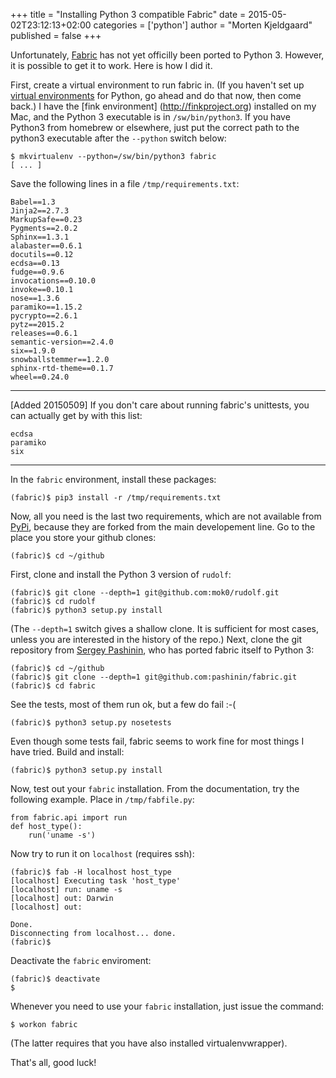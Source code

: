 +++
title = "Installing Python 3 compatible Fabric"
date = 2015-05-02T23:12:13+02:00
categories = ['python']
author = "Morten Kjeldgaard"
published = false
+++

Unfortunately, [Fabric](https://pypi.python.org/pypi/Fabric/1.10.1)
has not yet officilly been ported to Python 3. However, it is possible
to get it to work. Here is how I did it.

First, create a virtual environment to run fabric in. (If you haven't
set up [virtual environments](https://virtualenv.pypa.io/en/latest/)
for Python, go ahead and do that now, then come back.) I have the
[fink environment] (http://finkproject.org) installed on my Mac, and
the Python 3 executable is in `/sw/bin/python3`. If you have Python3
from homebrew or elsewhere, just put the correct path to the python3
executable after the `--python` switch below:

    $ mkvirtualenv --python=/sw/bin/python3 fabric
    [ ... ]

Save the following lines in a file `/tmp/requirements.txt`:

    Babel==1.3
    Jinja2==2.7.3
    MarkupSafe==0.23
    Pygments==2.0.2
    Sphinx==1.3.1
    alabaster==0.6.1
    docutils==0.12
    ecdsa==0.13
    fudge==0.9.6
    invocations==0.10.0
    invoke==0.10.1
    nose==1.3.6
    paramiko==1.15.2
    pycrypto==2.6.1
    pytz==2015.2
    releases==0.6.1
    semantic-version==2.4.0
    six==1.9.0
    snowballstemmer==1.2.0
    sphinx-rtd-theme==0.1.7
    wheel==0.24.0

- - -
[Added 20150509] If you don't care about running fabric's unittests, you can actually get by with this list:

    ecdsa
    paramiko
    six
- - -

In the `fabric` environment, install these packages:

    (fabric)$ pip3 install -r /tmp/requirements.txt

Now, all you need is the last two requirements, which are not
available from [PyPi](https://pypi.python.org/), because they are
forked from the main developement line. Go to the place you store
your github clones:

    (fabric)$ cd ~/github

First, clone and install the Python 3 version of `rudolf`:

    (fabric)$ git clone --depth=1 git@github.com:mok0/rudolf.git
    (fabric)$ cd rudolf
    (fabric)$ python3 setup.py install

(The `--depth=1` switch gives a shallow clone. It is sufficient for most
cases, unless you are interested in the history of the repo.)
Next, clone the git repository from [Sergey Pashinin](https://github.com/pashinin), who has
ported fabric itself to Python 3:

    (fabric)$ cd ~/github
    (fabric)$ git clone --depth=1 git@github.com:pashinin/fabric.git
    (fabric)$ cd fabric

See the tests, most of them run ok, but a few do fail :-(

    (fabric)$ python3 setup.py nosetests

Even though some tests fail, fabric seems to work fine for most
things I have tried. Build and install:

    (fabric)$ python3 setup.py install

Now, test out your `fabric` installation. From the documentation,
try the following example. Place in `/tmp/fabfile.py`:

    from fabric.api import run
    def host_type():
        run('uname -s')

Now try to run it on `localhost` (requires ssh):

    (fabric)$ fab -H localhost host_type
    [localhost] Executing task 'host_type'
    [localhost] run: uname -s
    [localhost] out: Darwin
    [localhost] out:

    Done.
    Disconnecting from localhost... done.
    (fabric)$

Deactivate the `fabric` enviroment:

    (fabric)$ deactivate
    $

Whenever you need to use your `fabric` installation, just issue the command:

    $ workon fabric

(The latter requires that you have also installed virtualenvwrapper).

That's all, good luck!
